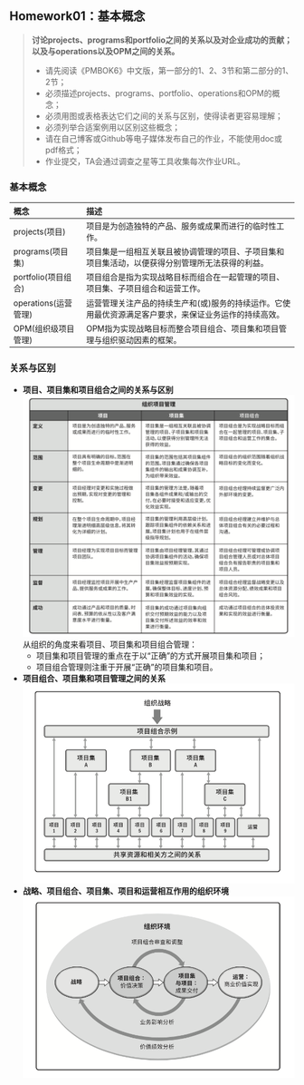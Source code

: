 ## Homework01：基本概念
> **讨论projects、programs和portfolio之间的关系以及对企业成功的贡献；以及与operations以及OPM之间的关系。**
> * 请先阅读《PMBOK6》中文版，第一部分的1、2、3节和第二部分的1、2节；
> * 必须描述projects、programs、portfolio、operations和OPM的概念；
> * 必须用图或表格表达它们之间的关系与区别，使得读者更容易理解；
> * 必须列举合适案例用以区别这些概念；
> * 请在自己博客或Github等电子媒体发布自己的作业，不能使用doc或pdf格式；
> * 作业提交，TA会通过调查之星等工具收集每次作业URL。

### 基本概念
|概念|描述|
|:---|:---|
|projects(项目)|项目是为创造独特的产品、服务或成果而进行的临时性工作。|
|programs(项目集)|项目集是一组相互关联且被协调管理的项目、子项目集和项目集活动，以便获得分别管理所无法获得的利益。|
|portfolio(项目组合)|项目组合是指为实现战略目标而组合在一起管理的项目、项目集、子项目组合和运营工作。|
|operations(运营管理)|运营管理关注产品的持续生产和(或)服务的持续运作。它使用最优资源满足客户要求，来保证业务运作的持续高效。|
|OPM(组织级项目管理)|OPM指为实现战略目标而整合项目组合、项目集和项目管理与组织驱动因素的框架。|

### 关系与区别
* **项目、项目集和项目组合之间的关系与区别**
![项目、项目集和项目组合之间的关系与区别](https://github.com/SuBruce/IT-Project-Management/blob/master/Homework01/images/02.png)
从组织的角度来看项目、项目集和项目组合管理：
  * 项目集和项目管理的重点在于以“正确”的方式开展项目集和项目；
  * 项目组合管理则注重于开展“正确”的项目集和项目。
* **项目组合、项目集和项目管理之间的关系**
![项目组合、项目集和项目管理之间的关系](https://github.com/SuBruce/IT-Project-Management/blob/master/Homework01/images/01.png)
* **战略、项目组合、项目集、项目和运营相互作用的组织环境**
![组织项目环境](https://github.com/SuBruce/IT-Project-Management/blob/master/Homework01/images/03.png)

